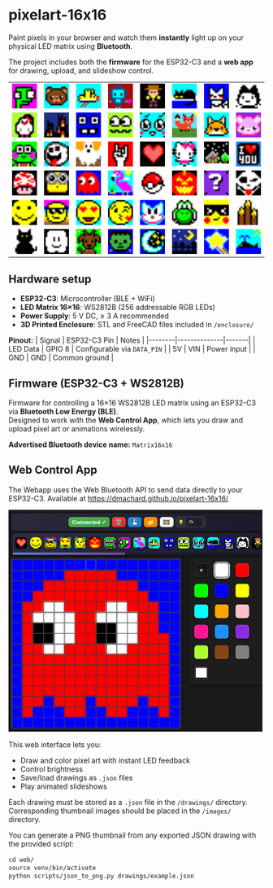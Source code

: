 # pixelart-16x16

Paint pixels in your browser and watch them **instantly** light up on your 
physical LED matrix using **Bluetooth**.  

The project includes both the **firmware** for the ESP32-C3 and a **web app** for drawing, upload, and slideshow control.

<table>

<tr>
<td><img src="web/images/alien.png" width="50" title="alien"></td>
<td><img src="web/images/bear.png" width="50" title="bear"></td>
<td><img src="web/images/bird.png" width="50" title="bird"></td>
<td><img src="web/images/bot.png" width="50" title="bot"></td>
<td><img src="web/images/buzz.png" width="50" title="buzz"></td>
<td><img src="web/images/cat1.png" width="50" title="cat"></td>
<td><img src="web/images/cat2.png" width="50" title="cat"></td>
<td><img src="web/images/cat3.png" width="50" title="cat"></td>
</tr>

<tr>
<td><img src="web/images/chicken.png" width="50" title="chicken"></td>
<td><img src="web/images/city.png" width="50" title="city"></td>
<td><img src="web/images/face1.png" width="50" title="face"></td>
<td><img src="web/images/face2.png" width="50" title="face"></td>
<td><img src="web/images/face3.png" width="50" title="face"></td>
<td><img src="web/images/fox1.png" width="50" title="fox"></td>
<td><img src="web/images/fox2.png" width="50" title="fox"></td>
<td><img src="web/images/bear2.png" width="50" title="bear"></td>
</tr>

<tr>
<td><img src="web/images/frog.png" width="50" title="frog"></td>
<td><img src="web/images/ghost1.png" width="50" title="ghost"></td>
<td><img src="web/images/ghost2.png" width="50" title="ghost"></td>
<td><img src="web/images/hand.png" width="50" title="hand"></td>
<td><img src="web/images/heart.png" width="50" title="heart"></td>
<td><img src="web/images/hellokitty.png" width="50" title="hellokitty"></td>
<td><img src="web/images/home.png" width="50" title="home"></td>
<td><img src="web/images/iloveyou.png" width="50" title="iloveyou"></td>
</tr>

<tr>
<td><img src="web/images/mario.png" width="50" title="mario"></td>
<td><img src="web/images/minion.png" width="50" title="minion"></td>
<td><img src="web/images/pacman.png" width="50" title="pacman"></td>
<td><img src="web/images/pinkflamingo.png" width="50" title="pinkflamingo"></td>
<td><img src="web/images/pockemon.png" width="50" title="pockemon"></td>
<td><img src="web/images/pumpkin.png" width="50" title="pumpkin"></td>
<td><img src="web/images/question.png" width="50" title="question"></td>
<td><img src="web/images/skull.png" width="50" title="skull"></td>
</tr>

<tr>
<td><img src="web/images/smiley1.png" width="50" title="smiley"></td>
<td><img src="web/images/smiley2.png" width="50" title="smiley"></td>
<td><img src="web/images/smiley3.png" width="50" title="smiley"></td>
<td><img src="web/images/smiley4.png" width="50" title="smiley"></td>
<td><img src="web/images/sonic.png" width="50" title="sonic"></td>
<td><img src="web/images/yoshi.png" width="50" title="yoshi"></td>
<td><img src="web/images/smiley5.png" width="50" title="smiley"></td>
<td><img src="web/images/candle.png" width="50" title="candle"></td>
</tr>

<tr>
<td><img src="web/images/cat4.png" width="50" title="cat"></td>
<td><img src="web/images/cloud.png" width="50" title="cloud"></td>
<td><img src="web/images/dog.png" width="50" title="dog"></td>
<td><img src="web/images/franchektein.png" width="50" title="franchektein"></td>
<td><img src="web/images/moon.png" width="50" title="moon"></td>
<td><img src="web/images/moon2.png" width="50" title="moon"></td>
<td><img src="web/images/star.png" width="50" title="star"></td>
<td><img src="web/images/whale.png" width="50" title="whale"></td>
</tr>
</table>

## Hardware setup

- **ESP32-C3**:  Microcontroller (BLE + WiFi)
- **LED Matrix 16×16**: WS2812B (256 addressable RGB LEDs)
- **Power Supply**:  5 V DC, ≥ 3 A recommended
- **3D Printed Enclosure**: STL and FreeCAD files included in `/enclosure/`

**Pinout:**
| Signal | ESP32-C3 Pin | Notes |
|--------|--------------|-------|
| LED Data | GPIO 8 | Configurable via `DATA_PIN` |
| 5V | VIN | Power input |
| GND | GND | Common ground |

## Firmware (ESP32-C3 + WS2812B)

Firmware for controlling a 16×16 WS2812B LED matrix using an ESP32-C3 via **Bluetooth Low Energy (BLE)**.  
Designed to work with the **Web Control App**, which lets you draw and upload pixel art or animations wirelessly.

**Advertised Bluetooth device name:** `Matrix16x16`

## Web Control App

The Webapp uses the Web Bluetooth API to send data directly to your ESP32-C3.
Available at https://dmachard.github.io/pixelart-16x16/

<img src="imgs/webapp.png" width="500" title="alien">

This web interface lets you:
- Draw and color pixel art with instant LED feedback
- Control brightness  
- Save/load drawings as `.json` files  
- Play animated slideshows

Each drawing must be stored as a `.json` file in the `/drawings/` directory.  
Corresponding thumbnail images should be placed in the `/images/` directory.

You can generate a PNG thumbnail from any exported JSON drawing with the provided script:

```
cd web/
source venv/bin/activate
python scripts/json_to_png.py drawings/example.json
```
